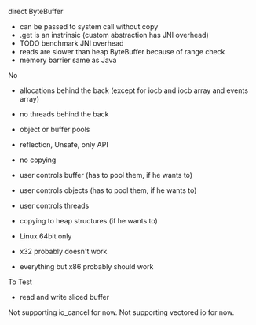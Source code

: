 direct ByteBuffer
 * can be passed to system call without copy
 * .get is an instrinsic (custom abstraction has JNI overhead)
  * TODO benchmark JNI overhead
 * reads are slower than heap ByteBuffer because of range check
 * memory barrier same as Java

No
 * allocations behind the back (except for iocb and iocb array and events array)
 * no threads behind the back
 * object or buffer pools
 * reflection, Unsafe, only API
 * no copying

 * user controls buffer (has to pool them, if he wants to)
 * user controls objects (has to pool them, if he wants to)
 * user controls threads
 * copying to heap structures (if he wants to)

 * Linux 64bit only
  * x32 probably doesn't work
  * everything but x86 probably should work
 
To Test
 * read and write sliced buffer

Not supporting io_cancel for now.
Not supporting vectored io for now.